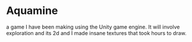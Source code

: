 # Aquamine
a game I have been making using the Unity game engine. It will involve exploration and its 2d and I made insane textures that took hours to draw.
